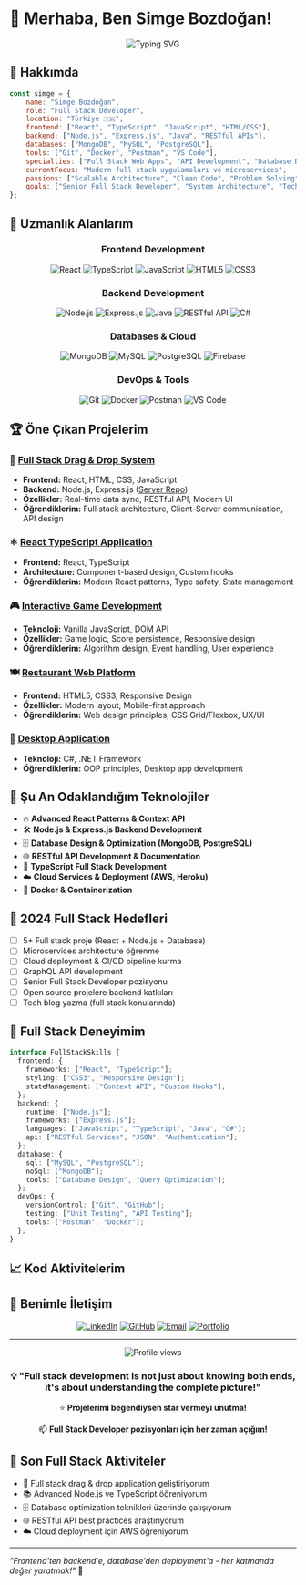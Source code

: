 # 👋 Merhaba, Ben Simge Bozdoğan!

<div align="center">
  <img src="https://readme-typing-svg.herokuapp.com?font=Fira+Code&pause=1000&color=36BCF7&center=true&vCenter=true&width=435&lines=Full+Stack+Developer;React+%26+Node.js+Uzman%C4%B1;Backend+API+Geli%C5%9Ftirme;Database+Tasar%C4%B1m%C4%B1;End-to-End+Uygulama+Geli%C5%9Ftirme" alt="Typing SVG" />
</div>

## 🚀 Hakkımda

```javascript
const simge = {
    name: "Simge Bozdoğan",
    role: "Full Stack Developer",
    location: "Türkiye 🇹🇷",
    frontend: ["React", "TypeScript", "JavaScript", "HTML/CSS"],
    backend: ["Node.js", "Express.js", "Java", "RESTful APIs"],
    databases: ["MongoDB", "MySQL", "PostgreSQL"],
    tools: ["Git", "Docker", "Postman", "VS Code"],
    specialties: ["Full Stack Web Apps", "API Development", "Database Design", "System Architecture"],
    currentFocus: "Modern full stack uygulamaları ve microservices",
    passions: ["Scalable Architecture", "Clean Code", "Problem Solving"],
    goals: ["Senior Full Stack Developer", "System Architecture", "Tech Leadership"]
};
```

## 💼 Uzmanlık Alanlarım

<div align="center">
  
### Frontend Development
![React](https://img.shields.io/badge/React-20232A?style=for-the-badge&logo=react&logoColor=61DAFB)
![TypeScript](https://img.shields.io/badge/TypeScript-007ACC?style=for-the-badge&logo=typescript&logoColor=white)
![JavaScript](https://img.shields.io/badge/JavaScript-F7DF1E?style=for-the-badge&logo=javascript&logoColor=black)
![HTML5](https://img.shields.io/badge/HTML5-E34F26?style=for-the-badge&logo=html5&logoColor=white)
![CSS3](https://img.shields.io/badge/CSS3-1572B6?style=for-the-badge&logo=css3&logoColor=white)

### Backend Development
![Node.js](https://img.shields.io/badge/Node.js-43853D?style=for-the-badge&logo=node.js&logoColor=white)
![Express.js](https://img.shields.io/badge/Express.js-404D59?style=for-the-badge)
![Java](https://img.shields.io/badge/Java-ED8B00?style=for-the-badge&logo=java&logoColor=white)
![RESTful API](https://img.shields.io/badge/REST-02569B?style=for-the-badge&logo=rest&logoColor=white)
![C#](https://img.shields.io/badge/C%23-239120?style=for-the-badge&logo=c-sharp&logoColor=white)

### Databases & Cloud
![MongoDB](https://img.shields.io/badge/MongoDB-4EA94B?style=for-the-badge&logo=mongodb&logoColor=white)
![MySQL](https://img.shields.io/badge/MySQL-00000F?style=for-the-badge&logo=mysql&logoColor=white)
![PostgreSQL](https://img.shields.io/badge/PostgreSQL-316192?style=for-the-badge&logo=postgresql&logoColor=white)
![Firebase](https://img.shields.io/badge/Firebase-039BE5?style=for-the-badge&logo=Firebase&logoColor=white)

### DevOps & Tools
![Git](https://img.shields.io/badge/Git-F05032?style=for-the-badge&logo=git&logoColor=white)
![Docker](https://img.shields.io/badge/Docker-2496ED?style=for-the-badge&logo=docker&logoColor=white)
![Postman](https://img.shields.io/badge/Postman-FF6C37?style=for-the-badge&logo=postman&logoColor=white)
![VS Code](https://img.shields.io/badge/VS_Code-007ACC?style=for-the-badge&logo=visual-studio-code&logoColor=white)

</div>


## 🏆 Öne Çıkan Projelerim

### 🎯 [Full Stack Drag & Drop System](https://github.com/SimgeBozdogan/drag-n-drop-client)
- **Frontend:** React, HTML, CSS, JavaScript
- **Backend:** Node.js, Express.js ([Server Repo](https://github.com/SimgeBozdogan/drag-n-drop-server))
- **Özellikler:** Real-time data sync, RESTful API, Modern UI
- **Öğrendiklerim:** Full stack architecture, Client-Server communication, API design

### ⚛️ [React TypeScript Application](https://github.com/SimgeBozdogan/react-bootcamp-frontend)
- **Frontend:** React, TypeScript
- **Architecture:** Component-based design, Custom hooks
- **Öğrendiklerim:** Modern React patterns, Type safety, State management

### 🎮 [Interactive Game Development](https://github.com/SimgeBozdogan/HangmanGame)
- **Teknoloji:** Vanilla JavaScript, DOM API
- **Özellikler:** Game logic, Score persistence, Responsive design
- **Öğrendiklerim:** Algorithm design, Event handling, User experience

### 🍽️ [Restaurant Web Platform](https://github.com/SimgeBozdogan/RestaurantWebsiteExample)
- **Frontend:** HTML5, CSS3, Responsive Design
- **Özellikler:** Modern layout, Mobile-first approach
- **Öğrendiklerim:** Web design principles, CSS Grid/Flexbox, UX/UI

### 🎲 [Desktop Application](https://github.com/SimgeBozdogan/Rock_paper_scissors)
- **Teknoloji:** C#, .NET Framework
- **Öğrendiklerim:** OOP principles, Desktop app development

## 🌱 Şu An Odaklandığım Teknolojiler

- 🔥 **Advanced React Patterns & Context API**
- 🛠️ **Node.js & Express.js Backend Development**
- 🗄️ **Database Design & Optimization (MongoDB, PostgreSQL)**
- 🌐 **RESTful API Development & Documentation**
- 🔧 **TypeScript Full Stack Development**
- ☁️ **Cloud Services & Deployment (AWS, Heroku)**
- 🐳 **Docker & Containerization**

## 🎯 2024 Full Stack Hedefleri

- [ ] 5+ Full stack proje (React + Node.js + Database)
- [ ] Microservices architecture öğrenme
- [ ] Cloud deployment & CI/CD pipeline kurma
- [ ] GraphQL API development
- [ ] Senior Full Stack Developer pozisyonu
- [ ] Open source projelere backend katkıları
- [ ] Tech blog yazma (full stack konularında)

## 💼 Full Stack Deneyimim

```typescript
interface FullStackSkills {
  frontend: {
    frameworks: ["React", "TypeScript"];
    styling: ["CSS3", "Responsive Design"];
    stateManagement: ["Context API", "Custom Hooks"];
  };
  backend: {
    runtime: ["Node.js"];
    frameworks: ["Express.js"];
    languages: ["JavaScript", "TypeScript", "Java", "C#"];
    api: ["RESTful Services", "JSON", "Authentication"];
  };
  database: {
    sql: ["MySQL", "PostgreSQL"];
    noSql: ["MongoDB"];
    tools: ["Database Design", "Query Optimization"];
  };
  devOps: {
    versionControl: ["Git", "GitHub"];
    testing: ["Unit Testing", "API Testing"];
    tools: ["Postman", "Docker"];
  };
}
```

## 📈 Kod Aktivitelerim

<!--START_SECTION:waka-->
<!--END_SECTION:waka-->

## 🤝 Benimle İletişim

<div align="center">
  
[![LinkedIn](https://img.shields.io/badge/LinkedIn-0077B5?style=for-the-badge&logo=linkedin&logoColor=white)](https://linkedin.com/in/simge-bozdogan)
[![GitHub](https://img.shields.io/badge/GitHub-100000?style=for-the-badge&logo=github&logoColor=white)](https://github.com/SimgeBozdogan)
[![Email](https://img.shields.io/badge/Email-D14836?style=for-the-badge&logo=gmail&logoColor=white)](mailto:simge.bozdogan@example.com)
[![Portfolio](https://img.shields.io/badge/Portfolio-FF5722?style=for-the-badge&logo=google-chrome&logoColor=white)](#)

</div>

---

<div align="center">
  <img src="https://komarev.com/ghpvc/?username=SimgeBozdogan&color=brightgreen&style=flat-square&label=Profile+Views" alt="Profile views" />
  
  ### 💡 "Full stack development is not just about knowing both ends, it's about understanding the complete picture!"
  
  ⭐ **Projelerimi beğendiysen star vermeyi unutma!**
  
  📫 **Full Stack Developer pozisyonları için her zaman açığım!**
</div>

## 🏅 Son Full Stack Aktiviteler

- 🔨 Full stack drag & drop application geliştiriyorum
- 📚 Advanced Node.js ve TypeScript öğreniyorum
- 🗄️ Database optimization teknikleri üzerinde çalışıyorum
- 🌐 RESTful API best practices araştırıyorum
- ☁️ Cloud deployment için AWS öğreniyorum

---

*"Frontend'ten backend'e, database'den deployment'a - her katmanda değer yaratmak!"* 🚀 
